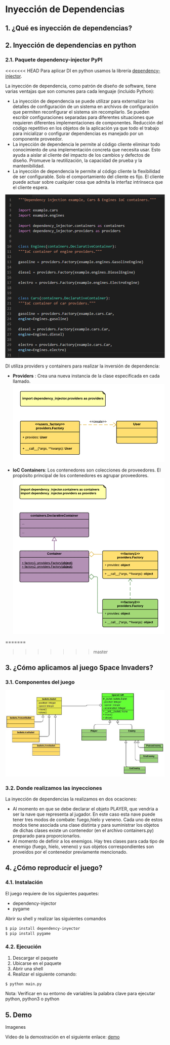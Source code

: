 
# Inyección de Dependencias

## 1. ¿Qué es inyección de dependencias?

## 2. Inyección de dependencias en python

### 2.1. Paquete dependency-injector PyPI

<<<<<<< HEAD
Para aplicar DI en python usamos la librería [dependency-injector](https://pypi.org/project/dependency-injector/).

La inyección de dependencia, como patrón de diseño de software, tiene varias ventajas que son comunes para cada lenguaje (incluido Python): 

-	La inyección de dependencia se puede utilizar para externalizar los detalles de configuración de un sistema en archivos de configuración que permiten reconfigurar el sistema sin recompilarlo. Se pueden escribir configuraciones separadas para diferentes situaciones que requieren diferentes implementaciones de componentes. Reducción del código repetitivo en los objetos de la aplicación ya que todo el trabajo para inicializar o configurar dependencias es manejado por un componente proveedor.
-	La inyección de dependencia le permite al código cliente eliminar todo conocimiento de una implementación concreta que necesita usar. Esto ayuda a aislar al cliente del impacto de los cambios y defectos de diseño. Promueve la reutilización, la capacidad de prueba y la mantenibilidad.
-	 La inyección de dependencia le permite al código cliente la flexibilidad de ser configurable. Solo el comportamiento del cliente es fijo. El cliente puede actuar sobre cualquier cosa que admita la interfaz intrínseca que el cliente espera.


![code](readme_Image/code.png)

DI utiliza providers y containers para realizar la inversión de dependencia:

- __Providers__ : Crea una nueva instancia de la clase especificada en cada llamado.
![provider](readme_Image/provider.png)

- __IoC Containers__: Los contenedores son colecciones de proveedores. El propósito principal de los contenedores es agrupar proveedores.
![container](readme_Image/container.png)

=======
>>>>>>> master
## 3. ¿Cómo aplicamos al juego Space Invaders?

### 3.1. Componentes del juego

![Diagram](readme_Image/classDiagram.JPG)

### 3.2. Donde realizamos las inyecciones
La inyección de dependencias la realizamos en dos ocaciones: 
- Al momento en que se debe declarar el objeto PLAYER, que vendria a ser la nave que representa al jugador. En este caso esta nave puede tener tres modos de combate: fuego,hielo y veneno. Cada uno de estos modos tiene asociada una clase distinta y para suministrar los objetos de dichas clases existe un contenedor (en el archivo containers.py) preparado para proporcionarlos.
- Al momento de definir a los enemigos. Hay tres clases para cada tipo de enemigo (fuego, hielo, veneno) y sus objetos correspondientes son proveidos por el contenedor previamente mencionado.

## 4. ¿Cómo reproducir el juego?

### 4.1. Instalación

El juego requiere de los siguientes paquetes:
- dependency-injector
- pygame

Abrir su shell y realizar las siguientes comandos 
```sh
$ pip install dependency-inyector 
$ pip install pygame
```

### 4.2. Ejecución

1. Descargar el paquete
2. Ubicarse en el paquete
3. Abrir una shell 
4. Realizar el siguiente comando:
```sh
$ python main.py 
```

Nota: 
Verificar en su entorno de variables la palabra clave para ejecutar python, python3 o python

## 5. Demo 
Imagenes

Video de la demostración en el siguiente enlace: [demo](url)

